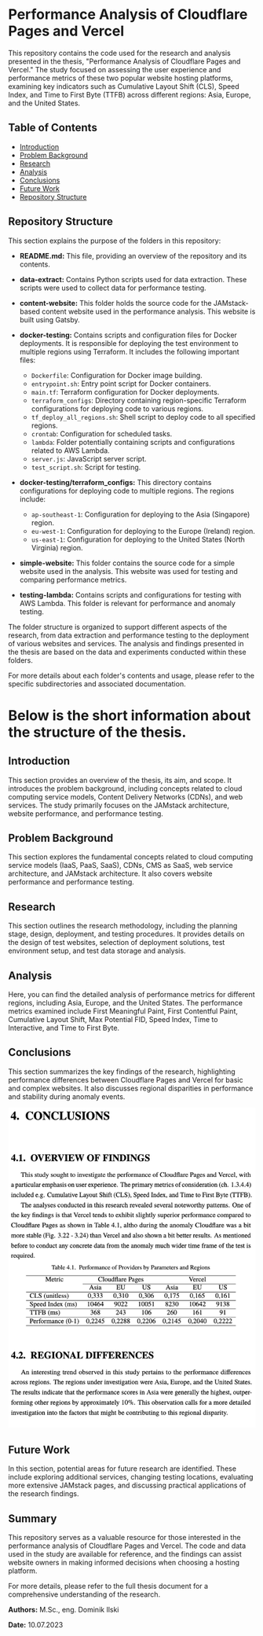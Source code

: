 # Performance Analysis of Cloudflare Pages and Vercel

This repository contains the code used for the research and analysis presented in the thesis, "Performance Analysis of Cloudflare Pages and Vercel." The study focused on assessing the user experience and performance metrics of these two popular website hosting platforms, examining key indicators such as Cumulative Layout Shift (CLS), Speed Index, and Time to First Byte (TTFB) across different regions: Asia, Europe, and the United States.

## Table of Contents

- [Introduction](#introduction)
- [Problem Background](#problem-background)
- [Research](#research)
- [Analysis](#analysis)
- [Conclusions](#conclusions)
- [Future Work](#future-work)
- [Repository Structure](#repository-structure)

## Repository Structure

This section explains the purpose of the folders in this repository:

- **README.md:** This file, providing an overview of the repository and its contents.

- **data-extract:** Contains Python scripts used for data extraction. These scripts were used to collect data for performance testing.

- **content-website:** This folder holds the source code for the JAMstack-based content website used in the performance analysis. This website is built using Gatsby.

- **docker-testing:** Contains scripts and configuration files for Docker deployments. It is responsible for deploying the test environment to multiple regions using Terraform. It includes the following important files:
  - `Dockerfile`: Configuration for Docker image building.
  - `entrypoint.sh`: Entry point script for Docker containers.
  - `main.tf`: Terraform configuration for Docker deployments.
  - `terraform_configs`: Directory containing region-specific Terraform configurations for deploying code to various regions.
  - `tf_deploy_all_regions.sh`: Shell script to deploy code to all specified regions.
  - `crontab`: Configuration for scheduled tasks.
  - `lambda`: Folder potentially containing scripts and configurations related to AWS Lambda.
  - `server.js`: JavaScript server script.
  - `test_script.sh`: Script for testing.

- **docker-testing/terraform_configs:** This directory contains configurations for deploying code to multiple regions. The regions include:
  - `ap-southeast-1`: Configuration for deploying to the Asia (Singapore) region.
  - `eu-west-1`: Configuration for deploying to the Europe (Ireland) region.
  - `us-east-1`: Configuration for deploying to the United States (North Virginia) region.

- **simple-website:** This folder contains the source code for a simple website used in the analysis. This website was used for testing and comparing performance metrics.

- **testing-lambda:** Contains scripts and configurations for testing with AWS Lambda. This folder is relevant for performance and anomaly testing.

The folder structure is organized to support different aspects of the research, from data extraction and performance testing to the deployment of various websites and services. The analysis and findings presented in the thesis are based on the data and experiments conducted within these folders.

For more details about each folder's contents and usage, please refer to the specific subdirectories and associated documentation.

# **Below is the short information about the structure of the thesis.**

## Introduction

This section provides an overview of the thesis, its aim, and scope. It introduces the problem background, including concepts related to cloud computing service models, Content Delivery Networks (CDNs), and web services. The study primarily focuses on the JAMstack architecture, website performance, and performance testing.

## Problem Background

This section explores the fundamental concepts related to cloud computing service models (IaaS, PaaS, SaaS), CDNs, CMS as SaaS, web service architecture, and JAMstack architecture. It also covers website performance and performance testing.

## Research

This section outlines the research methodology, including the planning stage, design, deployment, and testing procedures. It provides details on the design of test websites, selection of deployment solutions, test environment setup, and test data storage and analysis.

## Analysis

Here, you can find the detailed analysis of performance metrics for different regions, including Asia, Europe, and the United States. The performance metrics examined include First Meaningful Paint, First Contentful Paint, Cumulative Layout Shift, Max Potential FID, Speed Index, Time to Interactive, and Time to First Byte.

## Conclusions

This section summarizes the key findings of the research, highlighting performance differences between Cloudflare Pages and Vercel for basic and complex websites. It also discusses regional disparities in performance and stability during anomaly events.

![conculsons](images/conclusions.png)

## Future Work

In this section, potential areas for future research are identified. These include exploring additional services, changing testing locations, evaluating more extensive JAMstack pages, and discussing practical applications of the research findings.

## Summary

This repository serves as a valuable resource for those interested in the performance analysis of Cloudflare Pages and Vercel. The code and data used in the study are available for reference, and the findings can assist website owners in making informed decisions when choosing a hosting platform.

For more details, please refer to the full thesis document for a comprehensive understanding of the research.

**Authors:** M.Sc., eng. Dominik Ilski

**Date:** 10.07.2023


